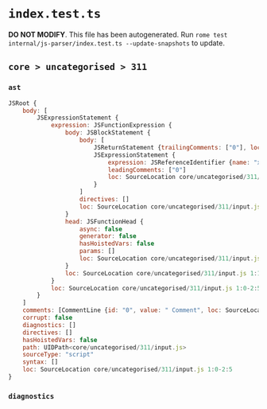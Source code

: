 # `index.test.ts`

**DO NOT MODIFY**. This file has been autogenerated. Run `rome test internal/js-parser/index.test.ts --update-snapshots` to update.

## `core > uncategorised > 311`

### `ast`

```javascript
JSRoot {
	body: [
		JSExpressionStatement {
			expression: JSFunctionExpression {
				body: JSBlockStatement {
					body: [
						JSReturnStatement {trailingComments: ["0"], loc: SourceLocation core/uncategorised/311/input.js 1:13-1:19}
						JSExpressionStatement {
							expression: JSReferenceIdentifier {name: "x", loc: SourceLocation core/uncategorised/311/input.js 2:0-2:1 (x)}
							leadingComments: ["0"]
							loc: SourceLocation core/uncategorised/311/input.js 2:0-2:2
						}
					]
					directives: []
					loc: SourceLocation core/uncategorised/311/input.js 1:11-2:4
				}
				head: JSFunctionHead {
					async: false
					generator: false
					hasHoistedVars: false
					params: []
					loc: SourceLocation core/uncategorised/311/input.js 1:9-1:11
				}
				loc: SourceLocation core/uncategorised/311/input.js 1:1-2:4
			}
			loc: SourceLocation core/uncategorised/311/input.js 1:0-2:5
		}
	]
	comments: [CommentLine {id: "0", value: " Comment", loc: SourceLocation core/uncategorised/311/input.js 1:20-1:30}]
	corrupt: false
	diagnostics: []
	directives: []
	hasHoistedVars: false
	path: UIDPath<core/uncategorised/311/input.js>
	sourceType: "script"
	syntax: []
	loc: SourceLocation core/uncategorised/311/input.js 1:0-2:5
}
```

### `diagnostics`

```

```
